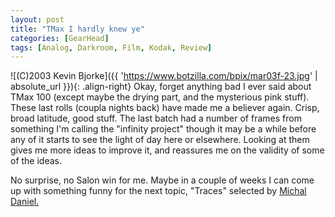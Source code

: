 ```yaml
---
layout: post
title: "TMax I hardly knew ye"
categories: [GearHead]
tags: [Analog, Darkroom, Film, Kodak, Review]
---
```



![(C)2003 Kevin Bjorke]({{ 'https://www.botzilla.com/bpix/mar03f-23.jpg' | absolute_url }}){: .align-right}
Okay, forget anything bad I ever said about TMax 100 (except maybe the drying part, and the mysterious pink stuff). These last rolls (coupla nights back) have made me a believer again. Crisp, broad latitude, good stuff. The last batch had a number of frames from something I'm calling the "infinity project" though it may be a while before any of it starts to see the light of day here or elsewhere. Looking at them gives me more ideas to improve it, and reassures me on the validity of some of the ideas.

No surprise, no Salon win for me. Maybe in a couple of weeks I can come up with something funny for the next topic, "Traces" selected by <a href="http://www.proofsheet.com/">Michal Daniel.</a>
<br clear="right">
